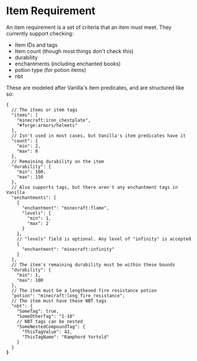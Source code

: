# Item Requirement

An item requirement is a set of criteria that an item must meet. They currently support checking:

* Item IDs and tags
* Item count (though most things don't check this)
* durability
* enchantments (including enchanted books)
* potion type (for potion items)
* nbt

These are modeled after Vanilla's item predicates, and are structured like so:

<pre class="language-json" data-full-width="false"><code class="lang-json">{
  // The items or item tags
  "items": [
    "minecraft:iron_chestplate",
    "#forge:armors/helmets"
  ],
  // Isn't used in most cases, but Vanilla's item predicates have it
  "count": {
    "min": 2,
    "max": 8
  },
  // Remaining durability on the item
  "durability": {
    "min": 100,
    "max": 150
  },
  // Also supports tags, but there aren't any enchantment tags in Vanilla
  "enchantments": [
    {
      "enchantment": "minecraft:flame",
      "levels": {
        "min": 1,
        "max": 2
      }
    },
    // "levels" field is optional. Any level of "infinity" is accepted
    {
      "enchantment": "minecraft:infinity"
    }
  ],
  // The item's remaining durability must be within these bounds
  "durability": {
    "min": 1,
    "max": 100
  },
  // The item must be a lengthened fire resistance potion
  "potion": "minecraft:long_fire_resistance",
  // The item must have these NBT tags
  "nbt": {
    "SomeTag": true,
    "SomeOtherTag": "1-10"
    // NBT tags can be nested
    "SomeNestedCompoundTag": {
      "ThisTagValue": 42,
      "ThisTagName": "Ramphord Yortold"
    }
  }
<strong>}
</strong></code></pre>

